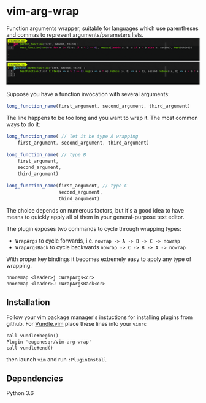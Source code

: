 # vim-arg-wrap
Function arguments wrapper, suitable for languages which use parentheses and commas to represent arguments/parameters lists.
![image](https://raw.githubusercontent.com/EugeneSqr/vim-arg-wrap/assets/python-demo.gif)
![image](https://raw.githubusercontent.com/EugeneSqr/vim-arg-wrap/assets/js-demo.gif)

Suppose you have a function invocation with several arguments:
```javascript
long_function_name(first_argument, second_argument, third_argument)
```
The line happens to be too long and you want to wrap it. The most common ways to do it:
```javascript
long_function_name( // let it be type A wrapping
    first_argument, second_argument, third_argument)
```
```javascript
long_function_name( // type B
    first_argument,
    second_argument,
    third_argument)
```
```javascript
long_function_name(first_argument, // type C
                   second_argument,
                   third_argument)
```
The choice depends on numerous factors, but it's a good idea to have means to quickly apply all of them in your general-purpose text editor.

The plugin exposes two commands to cycle through wrapping types:

* `WrapArgs` to cycle forwards, i.e. `nowrap -> A -> B -> C -> nowrap`
* `WrapArgsBack` to cycle backwards `nowrap -> C -> B -> A -> nowrap`

With proper key bindings it becomes extremely easy to apply any type of wrapping.
```viml
nnoremap <leader>j :WrapArgs<cr>
nnoremap <leader>J :WrapArgsBack<cr>
```
## Installation
Follow your vim package manager's instuctions for installing plugins from github. For [Vundle.vim](https://github.com/VundleVim/Vundle.vim) place these lines into your `vimrc`
```viml
call vundle#begin()
Plugin 'eugenesqr/vim-arg-wrap'
call vundle#end()
```
then launch `vim` and run `:PluginInstall`
## Dependencies
Python 3.6
